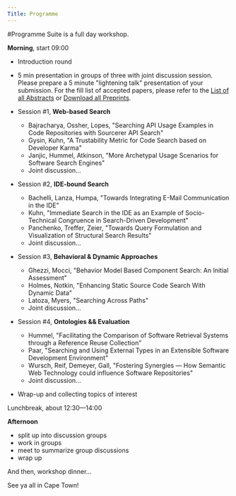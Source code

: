 ```yaml
---
Title: Programme
---
```

#Programme
Suite is a full day workshop.

**Morning**, start 09:00 


-  Introduction round
-  5 min presentation in groups of three with joint discussion session. Please prepare a 5 minute "lightening talk" presentation of your submission. For the fill list of accepted papers, please refer to the [List of all Abstracts](%base_url%/wiki/events/suite2010/papers) or [Download all Preprints](%base_url%/download/suite/suite2010-preprints.zip).


-  Session #1, **Web-based Search**
	-  Bajracharya, Ossher, Lopes, "Searching API Usage Examples in Code Repositories with Sourcerer API Search"
	-  Gysin, Kuhn, "A Trustability Metric for Code Search based on Developer Karma"
	-  Janjic, Hummel, Atkinson, "More Archetypal Usage Scenarios for Software Search Engines"
	-  Joint discussion&hellip;



-  Session #2, **IDE-bound Search**
	-  Bachelli, Lanza, Humpa, "Towards Integrating E-Mail Communication in the IDE"
	-  Kuhn, "Immediate Search in the IDE as an Example of Socio-Technical Congruence in Search-Driven Development"
	-  Panchenko, Treffer, Zeier, "Towards Query Formulation and Visualization of Structural Search Results"
	-  Joint discussion&hellip;



-  Session #3, **Behavioral & Dynamic Approaches**
	-  Ghezzi, Mocci, "Behavior Model Based Component Search: An Initial Assessment"
	-  Holmes, Notkin, "Enhancing Static Source Code Search With Dynamic Data"
	-  Latoza, Myers, "Searching Across Paths"
	-  Joint discussion&hellip;



-  Session #4, **Ontologies && Evaluation**
	-  Hummel, "Facilitating the Comparison of Software Retrieval Systems through a Reference Reuse Collection"
	-  Paar, "Searching and Using External Types in an Extensible Software Development Environment"
	-  Wursch, Reif, Demeyer, Gall, "Fostering Synergies &mdash; How Semantic Web Technology could influence Software Repositories"
	-  Joint discussion&hellip;



-  Wrap-up and collecting topics of interest

Lunchbreak, about 12:30&mdash;14:00

**Afternoon**


-  split up into discussion groups
-  work in groups
-  meet to summarize group discussions
-  wrap up

And then, workshop dinner&hellip;

See ya all in Cape Town!
